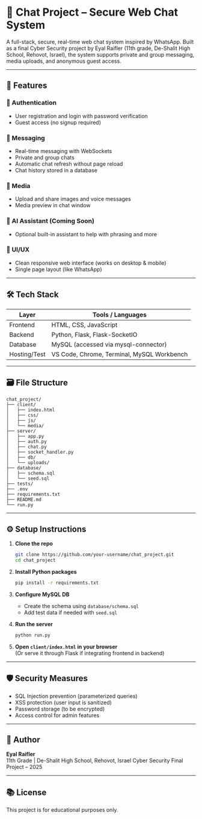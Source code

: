 # 💬 Chat Project – Secure Web Chat System

A full-stack, secure, real-time web chat system inspired by WhatsApp. Built as a final Cyber Security project by Eyal Raifler (11th grade, De-Shalit High School, Rehovot, Israel), the system supports private and group messaging, media uploads, and anonymous guest access.

---

## 🚀 Features

### 🔐 Authentication
- User registration and login with password verification
- Guest access (no signup required)

### 💬 Messaging
- Real-time messaging with WebSockets
- Private and group chats
- Automatic chat refresh without page reload
- Chat history stored in a database

### 📁 Media
- Upload and share images and voice messages
- Media preview in chat window

### 🧠 AI Assistant (Coming Soon)
- Optional built-in assistant to help with phrasing and more

### 📱 UI/UX
- Clean responsive web interface (works on desktop & mobile)
- Single page layout (like WhatsApp)

---

## 🛠️ Tech Stack

| Layer        |  Tools / Languages                         |
|--------------|--------------------------------------------|
| Frontend     | HTML, CSS, JavaScript                      |
| Backend      | Python, Flask, Flask-SocketIO              |
| Database     | MySQL (accessed via mysql-connector)       |
| Hosting/Test | VS Code, Chrome, Terminal, MySQL Workbench |

---

## 🗃️ File Structure

```
chat_project/
├── client/
│   ├── index.html
│   ├── css/
│   ├── js/
│   └── media/
├── server/
│   ├── app.py
│   ├── auth.py
│   ├── chat.py
│   ├── socket_handler.py
│   ├── db/
│   └── uploads/
├── database/
│   ├── schema.sql
│   └── seed.sql
├── tests/
├── .env
├── requirements.txt
├── README.md
└── run.py
```

---

## ⚙️ Setup Instructions

1. **Clone the repo**  
   ```bash
   git clone https://github.com/your-username/chat_project.git
   cd chat_project
   ```

2. **Install Python packages**  
   ```bash
   pip install -r requirements.txt
   ```

3. **Configure MySQL DB**
   - Create the schema using `database/schema.sql`
   - Add test data if needed with `seed.sql`

4. **Run the server**
   ```bash
   python run.py
   ```

5. **Open `client/index.html` in your browser**  
   (Or serve it through Flask if integrating frontend in backend)

---

## 🛡️ Security Measures

- SQL Injection prevention (parameterized queries)
- XSS protection (user input is sanitized)
- Password storage (to be encrypted)
- Access control for admin features

---

## 👤 Author

**Eyal Raifler**  
11th Grade | De-Shalit High School, Rehovot, Israel 
Cyber Security Final Project – 2025

---

## 📚 License

This project is for educational purposes only.
